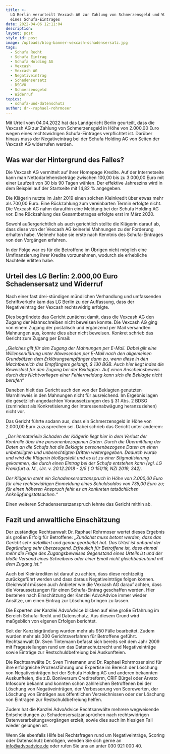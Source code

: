 ```yaml
---
title: >-
  LG Berlin verurteilt Vexcash AG zur Zahlung von Schmerzensgeld und Widerruf
  eines Schufa-Eintrages
date: 2022-04-06 12:11:04
description:
layout: post
style_id: post
image: /uploads/blog-banner-vexcash-schadensersatz.jpg
tags:
  - Schufa Recht
  - Schufa Eintrag
  - Schufa Holding AG
  - Vexcash
  - Vexcash AG
  - Negativeintrag
  - Schadensersatz
  - DSGVO
  - Schmerzensgeld
  - Widerruf
topics:
  - schufa-und-datenschutz
author: dr--raphael-rohrmoser
---
```

Mit Urteil vom 04.04.2022 hat das Landgericht Berlin geurteilt, dass die Vexcash AG zur Zahlung von Schmerzensgeld in Höhe von 2.000,00 Euro wegen eines rechtswidrigen Schufa-Eintrages verpflichtet ist. Darüber hinaus muss der Negativeintrag bei der Schufa Holding AG von Seiten der Vexcash AG widerrufen werden.

## **Was war der Hintergrund des Falles?**

Die Vexcash AG vermittelt auf ihrer Homepage Kredite. Auf der Internetseite kann man Nettodarlehensbeträge zwischen 100,00 bis zu 3.000,00 Euro mit einer Laufzeit von 30 bis 90 Tagen wählen. Der effektive Jahreszins wird in dem Beispiel auf der Startseite mit 14,82 % angegeben.

Die Klägerin nutzte im Jahr 2019 einen solchen Kleinkredit über etwas mehr als 700,00 Euro. Eine Rückzahlung zum vereinbarten Termin erfolgte nicht. Die Vexcash AG nahm daraufhin eine Meldung bei der Schufa Holding AG vor. Eine Rückzahlung des Gesamtbetrages erfolgte erst im März 2020.

Sowohl au&szlig;ergerichtlich als auch gerichtlich stellte die Klägerin darauf ab, dass diese von der Vexcash AG keinerlei Mahnungen zu der Forderung erhalten habe. Vielmehr habe sie erste nach Kenntnis des Schufa-Eintrages von den Vorgängen erfahren.

In der Folge war es für die Betroffene im Übrigen nicht möglich eine Umfinanzierung ihrer Kredite vorzunehmen, wodurch sie erhebliche Nachteile erlitten habe.

## **Urteil des LG Berlin: 2.000,00 Euro Schadensersatz und Widerruf**

Nach einer fast drei-stündigen mündlichen Verhandlung und umfassenden Schriftverkehr kam das LG Berlin zu der Auffassung, dass der Negativeintrag der Vexcash rechtswidrig erfolgte.

Dies begründete das Gericht zunächst damit, dass die Vexcash AG den Zugang der Mahnschreiben nicht beweisen konnte. Die Vexcash AG ging von einem Zugang der postalisch und ergänzend per Mail versandten Mahnungen aus, konnte dies aber nicht beweisen. Konkret schrieb das Gericht zum Zugang per Email:

*„Gleiches gilt für den Zugang der Mahnungen per E-Mail. Dabei gilt eine Willenserklärung unter Abwesenden per E-Mail nach den allgemeinen Grundsätzen dem Erklärungsempfänger dann zu, wenn diese in den Machtbereich des Empfängers gelangt, $ 130 BGB. Auch hier liegt indes die Beweislast für den Zugang bei der Beklagten. Auf einen Anscheinsbeweis durch das Nichtvorliegen einer Fehlermeldung kann sich die Beklagte nicht berufen“*

Daneben hielt das Gericht auch den von der Beklagten genutzten Warnhinweis in den Mahnungen nicht für ausreichend. Im Ergebnis lagen die gesetzlich angedachten Voraussetzungen des &sect; 31 Abs. 2 BDSG (zumindest als Konkretisierung der Interessenabwägung heranzuziehen) nicht vor.

Das Gericht führte sodann aus, dass ein Schmerzensgeld in Höhe von 2.000,00 Euro zuzusprechen sei. Dabei schrieb das Gericht unter anderem:

*„Der immaterielle Schaden der Klägerin liegt hier in dem Verlust der Kontrolle über ihre personenbezogenen Daten. Durch die Übermittlung der Daten an die Schufa hat die Beklagte personenbezogene Daten an einen unbeteiligten und unberechtigten Dritten weitergegeben. Dadurch wurde und wird die Klägerin blo&szlig;gestellt und es ist zu einer Stigmatisierung gekommen, die durch einen Eintrag bei der Schufa entstehen kann (vgl. LG Frankfurt a. M., Urt. v. 20.12.2018 - 2/5 \[ O 151/18, NZI 2019, 342).*

*Der Klägerin steht ein Schadensersatzanspruch in Höhe von 2.000,00 Euro für eine rechtswidrigen Einmeldung eines Schuldsaldos von 735,00 Euro zu; für einen höheren Anspruch fehlt es an konkreten tatsächlichen Anknüpfungstatsachen.“*

Einen weiteren Schadensersatzanspruch lehnte das Gericht mithin ab.

## **Fazit und anwaltliche Einschätzung**

Der zuständige Rechtsanwalt Dr. Raphael Rohrmoser wertet dieses Ergebnis als gro&szlig;en Erfolg für Betroffene: *„Zunächst muss betont werden, dass das Gericht sehr detailliert und genau gearbeitet hat. Das Urteil ist anhand der Begründung sehr überzeugend. Erfreulich für Betroffene ist, dass einmal mehr die Frage des Zugangsbeweises Gegenstand eines Urteils ist und der blo&szlig;e Versand eines Schreibens oder einer Email nicht gleichbedeutend mit dem Zugang ist.“*

Auch bei Kleinkrediten ist darauf zu achten, dass diese rechtzeitig zurückgeführt werden und dass daraus Negativeinträge folgen können. Gleichwohl müssen auch Anbieter wie die Vexcash AG darauf achten, dass die Voraussetzungen für einen Schufa-Eintrag geschaffen werden. Hier bestehen nach Einschätzung der Kanzlei AdvoAdvice immer wieder Ansätze, um einen Eintrag zur Löschung bringen zu lassen.

Die Experten der Kanzlei AdvoAdvice blicken auf eine gro&szlig;e Erfahrung im Bereich Schufa-Recht und Datenschutz. Aus diesem Grund wird ma&szlig;geblich von eigenen Erfolgen berichtet.

Seit der Kanzleigründung wurden mehr als 950 Fälle bearbeitet. Zudem wurden mehr als 300 Gerichtsverfahren für Betroffene geführt. Rechtsanwalt Dr. Sven Tintemann befasst sich bereits seit dem Jahr 2009 mit Fragestellungen rund um das Datenschutzrecht und Negativeinträge sowie Einträge zur Restschuldbefreiung bei Auskunfteien.

Die Rechtsanwälte Dr. Sven Tintemann und Dr. Raphael Rohrmoser sind für ihre erfolgreiche Prozessführung und Expertise im Bereich der Löschung von Negativeinträgen bei der Schufa Holding AG und anderen bekannten Auskunfteien, die z.B. Boniversum Creditreform, CRIF Bürgel oder Arvato Infoscore bekannt und konnten schon zahlreichen Betroffenen bei der Löschung von Negativeinträgen, der Verbesserung von Scorewerten, der Löschung von Einträgen aus öffentlichen Verzeichnissen oder der Löschung von Einträgen zur Restschuldbefreiung helfen.

Zudem hat die Kanzlei AdvoAdvice Rechtsanwälte mehrere wegweisende Entscheidungen zu Schadensersatzansprüchen nach rechtswidrigen Datenverarbeitungsvorgängen erzielt, sowie dies auch im hiesigen Fall wieder gelungen ist.

Wenn Sie ebenfalls Hilfe bei Rechtsfragen rund um Negativeinträge, Scoring oder Datenschutz benötigen, wenden Sie sich gerne an info@advoadvice.de oder rufen Sie uns an unter 030 921 000 40.
